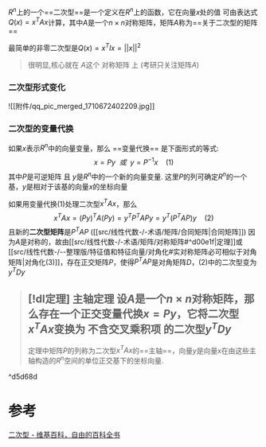 

$R^{n}$上的一个==二次型==是一个定义在$R^{n}$上的函数，它在向量$x$处的值 可由表达式$Q(x)=x^{T}Ax$计算，其中$A$是一个$n\times n$对称矩阵，矩阵$A$称为==关于二次型的矩阵==

最简单的非零二次型是$Q(x)=x^{T}Ix=||x||^{2}$

> 很明显,核心就在 $A$这个 对称矩阵 上 (考研只关注矩阵$A$)

### 二次型形式变化
![[附件/qq_pic_merged_1710672402209.jpg]]

### 二次型的变量代换
如果$x$表示$R^{n}$中的向量变量，那么 ==变量代换== 是下面形式的等式:$$x=Py~~或~~y=P^{-1}x~~~~(1)$$
其中$P$是可逆矩阵 且 $y$是$R^{n}$中的一个新的向量变量.
这里$P$的列可确定$R^{n}$的一个基，$y$是相对于该基的向量$x$的坐标向量

如果用变量代换$(1)$处理二次型$x^{T}Ax$，那么$$x^{T}Ax=(Py)^{T}A(Py)=y^{T}P^{T}APy=y^{T}(P^{T}AP)y~~~~(2)$$
且新的**二次型矩阵**是$P^{T}AP$ ([[src/线性代数-/-术语/矩阵/合同矩阵|合同矩阵]])
	因为$A$是对称的，故由[[src/线性代数-/-术语/矩阵/对称矩阵#^d00e1f|定理]]或[[src/线性代数-/--整理版/特征值和特征向量/对角化#实对称矩阵必可相似于对角矩阵|对角化(3)]]，存在正交矩阵$P$，使得$P^{T}AP$是对角矩阵$D$，$(2)$中的二次型变为$y^{T}Dy$


> [!dl定理] 主轴定理
> 设$A$是一个$n\times n$对称矩阵，那么存在一个正交变量代换$x=Py$，它将二次型$x^{T}Ax$变换为 不含交叉乘积项 的二次型$y^{T}Dy$
> ---
> 定理中矩阵$P$的列称为二次型$x^{T}Ax$的==主轴==，向量$y$是向量$x$在由这些主轴构造的$R^{n}$空间的单位正交基下的坐标向量.

^d5d68d




# 参考
[二次型 - 维基百科，自由的百科全书](https://zh.wikipedia.org/wiki/%E4%BA%8C%E6%AC%A1%E5%9E%8B)
